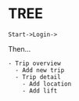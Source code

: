 # TREE

```
Start->Login->
```

Then...

```
- Trip overview
  - Add new trip
  - Trip detail
    - Add location
    - Add lift
```
